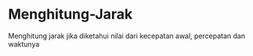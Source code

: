 # Menghitung-Jarak
Menghitung jarak jika diketahui nilai dari kecepatan awal, percepatan dan waktunya
